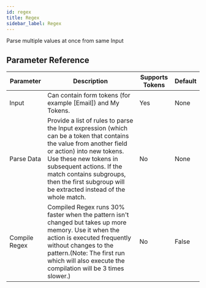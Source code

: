 ```yaml
---
id: regex
title: Regex
sidebar_label: Regex
---
```



Parse multiple values at once from same Input

## Parameter Reference
| Parameter | Description | Supports Tokens | Default |
| -- | -- | -- | -- |
| Input | Can contain form tokens (for example [Email]) and My Tokens. | Yes | None |
| Parse Data | Provide a list of rules to parse the Input expression (which can be a token that contains the value from another field or action) into new tokens. Use these new tokens in subsequent actions. If the match contains subgroups, then the first subgroup will be extracted instead of the whole match. | No | None |
| Compile Regex | Compiled Regex runs 30% faster when the pattern isn't changed but takes up more memory. Use it when the action is executed frequently without changes to the pattern.(Note: The first run which will also execute the compilation will be 3 times slower.) | No | False |

